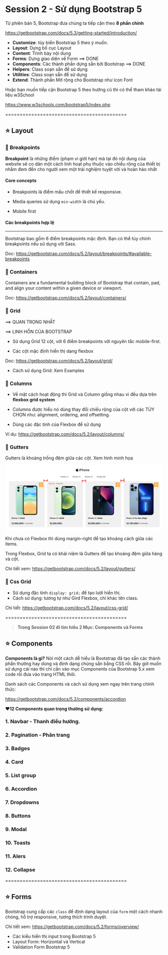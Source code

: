 # Session 2 - Sử dụng Bootstrap 5

Từ phiên bản 5, Bootstrap đưa chúng ta tiếp cận theo **8 phần chính**

<https://getbootstrap.com/docs/5.3/getting-started/introduction/>

- **Customize**: tùy biến Bootstrap 5 theo ý muốn.
- **Layout**: Dựng bố cục Layout
- **Content**: Trình bày nội dung
- **Forms**: Dựng giao diện về Form ==> DONE
- **Components**: Các thành phần dựng sẵn bởi Bootstrap ==> DONE
- **Helpers**: Class soạn sẵn để sử dụng
- **Utilities**: Class soạn sẵn để sử dụng
- **Extend**: Thành phần Mở rộng cho Bootstrap như icon Font

Hoặc bạn muốn tiếp cận Bootstrap 5 theo hướng cũ thì có thể tham khảo tài liệu w3School

<https://www.w3schools.com/bootstrap5/index.php>

==========================================

## ⭐ Layout


### 🍄 Breakpoints

**Breakpoint** là những điểm (phạm vi giới hạn) mà tại đó nội dung của website sẽ co dãn một cách linh hoạt phụ thuộc vào chiều rộng của thiết bị nhằm đem đến cho người xem một trải nghiệm tuyệt vời và hoàn hảo nhất



#### Core concepts

- Breakpoints là điểm mấu chốt để thiết kế responsive.

- Media queries sử dụng `min-width` là chủ yếu.

- Mobile first

#### Các breakpoints hợp lệ

--------------------------

Bootstrap bao gổm 6 điểm breakpoints mặc định. Bạn có thể tùy chỉnh breakpoints nếu sử dụng với Sass.

Doc: <https://getbootstrap.com/docs/5.2/layout/breakpoints/#available-breakpoints>

### 🍄 Containers

Containers are a fundamental building block of Bootstrap that contain, pad, and align your content within a given device or viewport.

Doc: <https://getbootstrap.com/docs/5.2/layout/containers/>



### 🍄 Grid

==> QUAN TRỌNG NHẤT

==> LINH HỒN CỦA BOOTSTRAP

- Sử dụng Grid 12 cột, với 6 điểm breakpoints với nguyên tắc mobile-first.

- Các cột mặc định hiển thị dạng flexbox

Doc: <https://getbootstrap.com/docs/5.2/layout/grid/>

- Cách sử dụng Grid: Xem Examples


### 🍄 Columns

- Về mặt cách hoạt động thì Grid và Column giống nhau vì đều dựa trên **flexbox grid system** 

- Columns được hiểu nó dùng thay đổi chiều rộng của cột với các TÙY CHỌN như: alignment, ordering, and offsetting.

- Dùng các đặc tính của Flexbox để sử dụng

Ví dụ: <https://getbootstrap.com/docs/5.2/layout/columns/>

### 🍄 Gutters

Gutters là khoảng trống đệm giữa các cột. Xem hình minh họa

![Glutter](glutter.png)

Khi chưa có Flexbox thì dùng margin-right để tạo khoảng cách giữa các items.

Trong Flexbox, Grid ta có khái niệm là Gutters để tạo khoảng đệm giữa hàng và cột.

Chi tiết xem: <https://getbootstrap.com/docs/5.2/layout/gutters/>


### 🍄 Css Grid

- Sử dụng đặc tính `display: grid;` để tạo lưới hiển thị.
- Cách sử dụng: tương tự như Gird Flexbox, chỉ khác tên class.

Chi tiết: <https://getbootstrap.com/docs/5.2/layout/css-grid/>

==========================================

> **Trong Session 02 đi tìm hiểu 2 Mục: Components và Forms**

## ⭐ Components

**Components là gì?** Nói một cách dễ hiểu là Bootstrap đã tạo sẵn các thành phần thường hay dùng và định dạng chúng sẵn bằng CSS rồi. Bây giờ muốn sử dụng cái nào thì chỉ cần vào mục Components của Bootstrap 5.x xem code rồi đưa vào trang HTML thôi.

Danh sách các Components và cách sử dụng xem ngay trên trang chính thức:

<https://getbootstrap.com/docs/5.2/components/accordion>

**❤️12 Components quan trọng thường sử dụng:**

### 1. Navbar - Thanh điều hướng.

### 2. Pagination - Phân trang

### 3. Badges

### 4. Card

### 5. List group

### 6. Accordion

### 7. Dropdowns

### 8. Buttons

### 9. Modal

### 10. Toasts

### 11. Alers

### 12. Collapse



==========================================


## ⭐ Forms

Bootstrap cung cấp các `class` để định dạng layout của `form` một cách nhanh chóng, hỗ trợ responsive, tương thích trình duyệt.

Chi tiết xem: <https://getbootstrap.com/docs/5.2/forms/overview/>

- Các kiểu hiển thị input trong Bootstrap 5
- Layout Form: Horizontal và Vertical
- Validation Form Bootstrap 5


